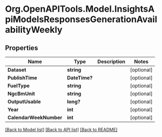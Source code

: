 # Org.OpenAPITools.Model.InsightsApiModelsResponsesGenerationAvailabilityWeekly

## Properties

Name | Type | Description | Notes
------------ | ------------- | ------------- | -------------
**Dataset** | **string** |  | [optional] 
**PublishTime** | **DateTime?** |  | [optional] 
**FuelType** | **string** |  | [optional] 
**NgcBmUnit** | **string** |  | [optional] 
**OutputUsable** | **long?** |  | [optional] 
**Year** | **int** |  | [optional] 
**CalendarWeekNumber** | **int** |  | [optional] 

[[Back to Model list]](../README.md#documentation-for-models) [[Back to API list]](../README.md#documentation-for-api-endpoints) [[Back to README]](../README.md)

